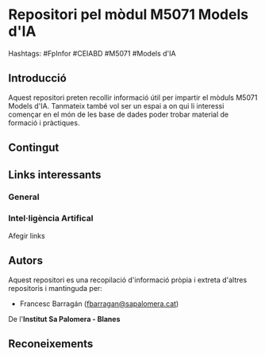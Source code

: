 # Repositori pel mòdul M5071 Models d'IA

Hashtags: #FpInfor #CEIABD  #M5071 #Models d'IA

## Introducció

Aquest repositori preten recollir informació útil per impartir el mòduls  M5071 Models d'IA. Tanmateix també vol ser un espai a on qui li interessi començar en el món de les base de dades poder trobar material de formació i pràctiques.

## Contingut


## Links interessants

### General
  
### Intel·ligència Artifical

Afegir links

## Autors

Aquest repositori es una recopilació d'informació pròpia i extreta d'altres repositoris i mantinguda per:

* Francesc Barragán (<fbarragan@sapalomera.cat>)

De l'**Institut Sa Palomera - Blanes**

## Reconeixements

